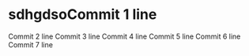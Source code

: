 # sdhgdsoCommit 1 line
Commit 2 line
Commit 3 line
Commit 4 line
Commit 5 line
Commit 6 line
Commit 7 line
